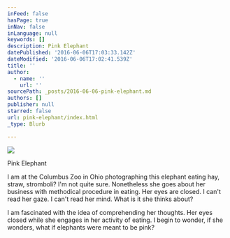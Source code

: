 ```yaml
---
inFeed: false
hasPage: true
inNav: false
inLanguage: null
keywords: []
description: Pink Elephant
datePublished: '2016-06-06T17:03:33.142Z'
dateModified: '2016-06-06T17:02:41.539Z'
title: ''
author:
  - name: ''
    url: ''
sourcePath: _posts/2016-06-06-pink-elephant.md
authors: []
publisher: null
starred: false
url: pink-elephant/index.html
_type: Blurb

---
```

![](https://the-grid-user-content.s3-us-west-2.amazonaws.com/b114ffb6-6071-4244-b118-434717a3091b.jpg)

Pink Elephant

I am at the Columbus Zoo in Ohio photographing this elephant eating hay, straw, stromboli? I'm not quite sure. Nonetheless she goes about her business with methodical procedure in eating. Her eyes are closed. I can't read her gaze. I can't read her mind. What is it she thinks about? 

I am fascinated with the idea of comprehending her thoughts. Her eyes closed while she engages in her activity of eating. I begin to wonder, if she wonders, what if elephants were meant to be pink?